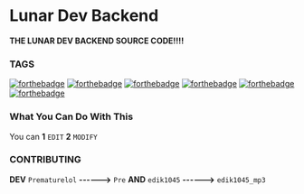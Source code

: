 # Lunar Dev Backend
**THE LUNAR DEV BACKEND SOURCE CODE!!!!**

### TAGS
[![forthebadge](https://forthebadge.com/images/badges/built-by-developers.svg)](https://forthebadge.com)
[![forthebadge](https://forthebadge.com/images/badges/made-with-javascript.svg)](https://forthebadge.com)
[![forthebadge](https://forthebadge.com/images/badges/open-source.svg)](https://forthebadge.com)
[![forthebadge](https://forthebadge.com/images/badges/uses-css.svg)](https://forthebadge.com)
[![forthebadge](https://forthebadge.com/images/badges/uses-html.svg)](https://forthebadge.com)
[![forthebadge](https://forthebadge.com/images/badges/uses-js.svg)](https://forthebadge.com)


### What You Can Do With This

You can **1** ``EDIT`` **2** ``MODIFY``

### CONTRIBUTING

**DEV** ``Prematurelol`` **------>** ``Pre`` **AND** ``edik1045`` **------>** ``edik1045_mp3``
